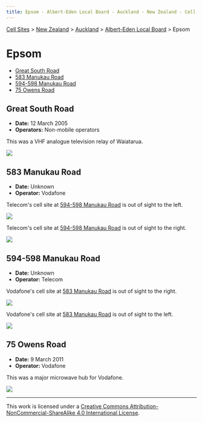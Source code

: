 ```yaml
---
title: Epsom - Albert-Eden Local Board - Auckland - New Zealand - Cell Sites
---
```


[Cell Sites](../../../) > [New Zealand](../../) > [Auckland](../) > [Albert-Eden Local Board](./) > Epsom

# Epsom

* [Great South Road](#great-south-road)
* [583 Manukau Road](#583-manukau-road)
* [594-598 Manukau Road](#594-598-manukau-road)
* [75 Owens Road](#75-owens-road)

## Great South Road

* **Date:** 12 March 2005
* **Operators:** Non-mobile operators

This was a VHF analogue television relay of Waiatarua.

![](https://f001.backblazeb2.com/file/CellSites/NZ/AUK/Albert-Eden/20050312-111047.jpg)

## 583 Manukau Road

* **Date:** Unknown
* **Operator:** Vodafone

Telecom's cell site at [594-598 Manukau Road](#594-598-manukau-road) is out of sight to the left.

![](https://f001.backblazeb2.com/file/CellSites/NZ/AUK/Albert-Eden/20171118-192424.jpg)

Telecom's cell site at [594-598 Manukau Road](#594-598-manukau-road) is out of sight to the right.

![](https://f001.backblazeb2.com/file/CellSites/NZ/AUK/Albert-Eden/20171118-192421.jpg)

## 594-598 Manukau Road

* **Date:** Unknown
* **Operator:** Telecom

Vodafone's cell site at [583 Manukau Road](#583-manukau-road) is out of sight to the right.

![](https://f001.backblazeb2.com/file/CellSites/NZ/AUK/Albert-Eden/20171118-192418.jpg)

Vodafone's cell site at [583 Manukau Road](#583-manukau-road) is out of sight to the left.

![](https://f001.backblazeb2.com/file/CellSites/NZ/AUK/Albert-Eden/20171118-192423.jpg)

## 75 Owens Road

* **Date:** 9 March 2011
* **Operator:** Vodafone

This was a major microwave hub for Vodafone.

![](https://f001.backblazeb2.com/file/CellSites/NZ/AUK/Albert-Eden/20110309-154422.jpg)

---

This work is licensed under a [Creative Commons Attribution-NonCommercial-ShareAlike 4.0 International License](http://creativecommons.org/licenses/by-nc-sa/4.0/).
